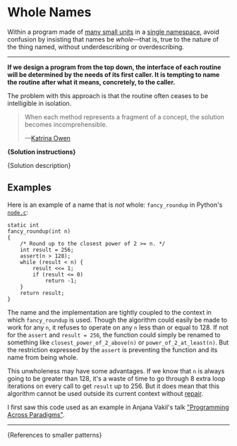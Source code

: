 # Whole Names

Within a program made of [many small units](./many-small-units.md) in a
[single namespace](./single-namespace), avoid confusion by insisting that
names be *whole*—that is, true to the nature of the thing named, without
underdescribing or overdescribing.

---

**If we design a program from the top down, the interface of each routine will
be determined by the needs of its first caller. It is tempting to name the
routine after what it means, concretely, to the caller.**

The problem with this approach is that the routine often ceases to be intelligible in
isolation.

> When each method represents a fragment of a concept, the solution becomes incomprehensible.
>
> —[Katrina Owen](https://www.sitepoint.com/whats-in-a-name-anti-patterns-to-a-hard-problem/)

**{Solution instructions}**

{Solution description}

## Examples

Here is an example of a name that is *not* whole: `fancy_roundup` in Python's [`node.c`](http://svn.python.org/projects/python/branches/py3k/Parser/node.c):

```
static int
fancy_roundup(int n)
{
    /* Round up to the closest power of 2 >= n. */
    int result = 256;
    assert(n > 128);
    while (result < n) {
        result <<= 1;
        if (result <= 0)
            return -1;
    }
    return result;
}
```

The name and the implementation are tightly coupled to the context in which `fancy_roundup`
is used. Though the algorithm could easily be made to work for any `n`, it refuses to operate
on any `n` less than or equal to 128. If not for the `assert` and `result = 256`, the function could simply be
renamed to something like `closest_power_of_2_above(n)` or `power_of_2_at_least(n)`. But the
restriction expressed by the `assert` is preventing the function and its name from being whole.

This unwholeness may have some advantages. If we know that `n` is always going to be greater than 128,
it's a waste of time to go through 8 extra loop iterations on every call to get `result` up to 256.
But it does mean that this algorithm cannot be used outside its current context without [repair](https://patterns-dev.github.io/patterns/newpat/newpat104/newpat104.htm#pat104).

I first saw this code used as an example in Anjana Vakil's talk ["Programming Across Paradigms"](https://www.youtube.com/watch?v=Pg3UeB-5FdA).

---

{References to smaller patterns}
